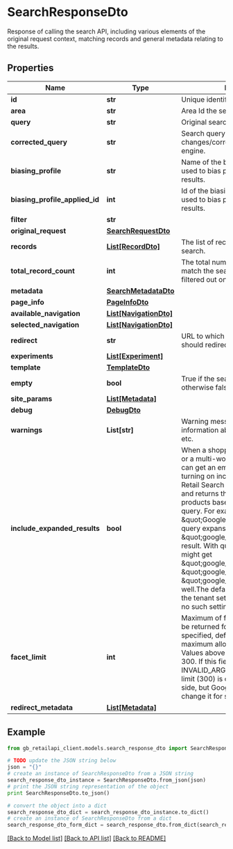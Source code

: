 # SearchResponseDto

Response of calling the search API, including various elements of the original request context, matching records and general metadata relating to the results.

## Properties
Name | Type | Description | Notes
------------ | ------------- | ------------- | -------------
**id** | **str** | Unique identifier for the search. | [optional] 
**area** | **str** | Area Id the search was performed in. | [optional] 
**query** | **str** | Original search query. | [optional] 
**corrected_query** | **str** | Search query after any changes/corrections are done by the engine. | [optional] 
**biasing_profile** | **str** | Name of the biasing profile which was used to bias products in the search results. | [optional] 
**biasing_profile_applied_id** | **int** | Id of the biasing profile which was used to bias products in the search results. | [optional] 
**filter** | **str** |  | 
**original_request** | [**SearchRequestDto**](SearchRequestDto.md) |  | 
**records** | [**List[RecordDto]**](RecordDto.md) | The list of records that match the search. | [optional] 
**total_record_count** | **int** | The total number of products that match the search. If all products were filtered out on S4R site equals to 0. | [optional] 
**metadata** | [**SearchMetadataDto**](SearchMetadataDto.md) |  | 
**page_info** | [**PageInfoDto**](PageInfoDto.md) |  | 
**available_navigation** | [**List[NavigationDto]**](NavigationDto.md) |  | 
**selected_navigation** | [**List[NavigationDto]**](NavigationDto.md) |  | 
**redirect** | **str** | URL to which the merchandiser should redirect the shopper to. | [optional] 
**experiments** | [**List[Experiment]**](Experiment.md) |  | 
**template** | [**TemplateDto**](TemplateDto.md) |  | 
**empty** | **bool** | True if the search yielded no results, otherwise false. | [optional] 
**site_params** | [**List[Metadata]**](Metadata.md) |  | 
**debug** | [**DebugDto**](DebugDto.md) |  | 
**warnings** | **List[str]** | Warning messages containing information about invalid products, etc. | [optional] 
**include_expanded_results** | **bool** | When a shopper uses an ambiguous or a multi-word search phrase, they can get an empty response. After turning on include expanded results, Retail Search analyzes the request and returns the expanded list of products based on the parsed search query. For example, if you search \&quot;Google Pixel 5\&quot; without query expansion, you might only get \&quot;google_pixel_5\&quot; in the result. With query expansion, you might get \&quot;google_pixel_4a_with_5g\&quot;, \&quot;google_pixel_4a\&quot; and \&quot;google_pixel_5_case\&quot; as well.The default value is configured in the tenant settings or true if there is no such setting | [optional] 
**facet_limit** | **int** | Maximum of facet values that should be returned for this facet. If not specified, defaults to 20. The maximum allowed value is 300. Values above 300 will be coerced to 300.  If this field is negative, an INVALID_ARGUMENT is returned.  This limit (300) is configured on Google side, but Google have an ability to change it for specific project.  | [optional] 
**redirect_metadata** | [**List[Metadata]**](Metadata.md) |  | 

## Example

```python
from gb_retailapi_client.models.search_response_dto import SearchResponseDto

# TODO update the JSON string below
json = "{}"
# create an instance of SearchResponseDto from a JSON string
search_response_dto_instance = SearchResponseDto.from_json(json)
# print the JSON string representation of the object
print SearchResponseDto.to_json()

# convert the object into a dict
search_response_dto_dict = search_response_dto_instance.to_dict()
# create an instance of SearchResponseDto from a dict
search_response_dto_form_dict = search_response_dto.from_dict(search_response_dto_dict)
```
[[Back to Model list]](../README.md#documentation-for-models) [[Back to API list]](../README.md#documentation-for-api-endpoints) [[Back to README]](../README.md)


